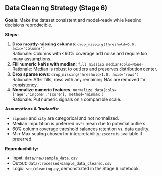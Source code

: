 ## Data Cleaning Strategy (Stage 6)

**Goals:** Make the dataset consistent and model-ready while keeping decisions reproducible.

**Steps:**
1. **Drop mostly-missing columns**: `drop_missing(threshold=0.6, axis='columns')`  
   Rationale: Columns with <60% coverage add noise and require too many assumptions.
2. **Fill numeric NaNs with median**: `fill_missing_median(cols=None)`  
   Rationale: Median is robust to outliers and preserves distribution center.
3. **Drop sparse rows**: `drop_missing(threshold=1.0, axis='rows')`  
   Rationale: After fills, rows with any remaining NAs are removed for consistency.
4. **Normalize numeric features**: `normalize_data(cols=['age','income','score'], method='minmax')`  
   Rationale: Put numeric signals on a comparable scale.

**Assumptions & Tradeoffs:**
- `zipcode` and `city` are categorical and not normalized.
- Median imputation is preferred over mean due to potential outliers.
- 60% column coverage threshold balances retention vs. data quality.
- Min–Max scaling chosen for interpretability; `zscore` is available if preferred.

**Reproducibility:**
- Input: `data/raw/sample_data.csv`
- Output: `data/processed/sample_data_cleaned.csv`
- Logic: `src/cleaning.py`, demonstrated in the Stage 6 notebook.